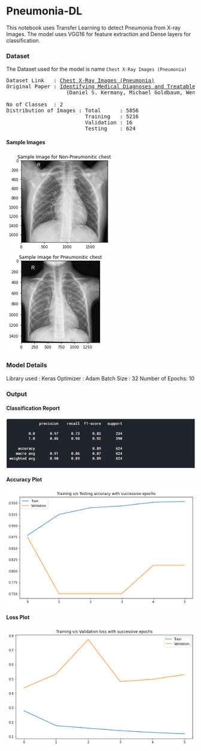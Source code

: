 # Pneumonia-DL
This notebook uses Transfer Learning to detect Pneumonia from X-ray Images. The model uses VGG16 for feature extraction and Dense layers for classification.

### Dataset
The Dataset used for the model is name `Chest X-Ray Images (Pneumonia)`
<pre>
Dataset Link   : <a href="https://www.kaggle.com/paultimothymooney/chest-xray-pneumonia">Chest X-Ray Images (Pneumonia)</a>
Original Paper : <a href=https://www.cell.com/cell/fulltext/S0092-8674(18)30154-5>Identifying Medical Diagnoses and Treatable Diseases by Image-Based Deep Learning</a>
                   (Daniel S. Kermany, Michael Goldbaum, Wenjia Cai, M. Anthony Lewis, Huimin Xia, Kang Zhang)
  
No of Classes  : 2
Distribution of Images : Total      : 5856 
                         Training   : 5216 
                         Validation : 16 
                         Testing    : 624
</pre>        

#### Sample Images
![](plots/Non-Pneumonitic.png)
![](plots/Pneumonitic.png)


### Model Details
Library used    : Keras
Optimizer       : Adam
Batch Size      : 32
Number of Epochs: 10

### Output
#### Classification Report
![](plots/classification_report.jpg)

#### Accuracy Plot
![](plots/acc.png)

#### Loss Plot
![](plots/loss.png)

